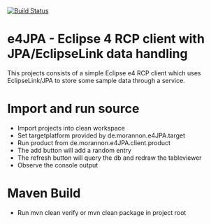 [![Build Status](https://travis-ci.org/wolkenschieber/e4JPA.png)](https://travis-ci.org/wolkenschieber/e4JPA)


e4JPA - Eclipse 4 RCP client with JPA/EclipseLink data handling
===============================================================

This projects consists of a simple Eclipse e4 RCP client which uses EclipseLink/JPA to store some sample data through a service.


Import and run source
=====================

- Import projects into clean workspace
- Set targetplatform provided by de.morannon.e4JPA.target
- Run product from de.morannon.e4JPA.client.product
- The add button will add a random entry
- The refresh button will query the db and redraw the tableviewer
- Observe the console output


Maven Build
===========

- Run mvn clean verify or mvn clean package in project root
